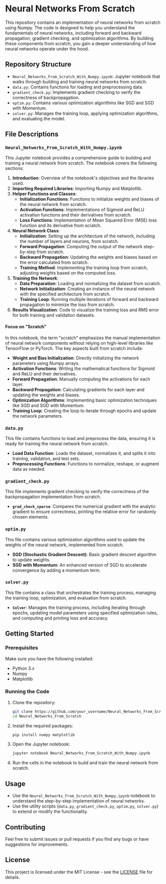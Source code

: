 
# Neural Networks From Scratch

This repository contains an implementation of neural networks from scratch using Numpy. The code is designed to help you understand the fundamentals of neural networks, including forward and backward propagation, gradient checking, and optimization algorithms. By building these components from scratch, you gain a deeper understanding of how neural networks operate under the hood.

## Repository Structure

- `Neural_Networks_From_Scratch_With_Numpy.ipynb`: Jupyter notebook that walks through building and training neural networks from scratch.
- `data.py`: Contains functions for loading and preprocessing data.
- `gradient_check.py`: Implements gradient checking to verify the correctness of backpropagation.
- `optim.py`: Contains various optimization algorithms like SGD and SGD with Momentum.
- `solver.py`: Manages the training loop, applying optimization algorithms, and evaluating the model.

## File Descriptions

### `Neural_Networks_From_Scratch_With_Numpy.ipynb`

This Jupyter notebook provides a comprehensive guide to building and training a neural network from scratch. The notebook covers the following sections:

1. **Introduction**: Overview of the notebook's objectives and the libraries used.
2. **Importing Required Libraries**: Importing Numpy and Matplotlib.
3. **Helper Functions and Classes**: 
    - **Initialization Functions**: Functions to initialize weights and biases of the neural network from scratch.
    - **Activation Functions**: Implementations of Sigmoid and ReLU activation functions and their derivatives from scratch.
    - **Loss Functions**: Implementation of Mean Squared Error (MSE) loss function and its derivative from scratch.
4. **Neural Network Class**: 
    - **Initialization**: Setting up the architecture of the network, including the number of layers and neurons, from scratch.
    - **Forward Propagation**: Computing the output of the network step-by-step from scratch.
    - **Backward Propagation**: Updating the weights and biases based on the error calculated from scratch.
    - **Training Method**: Implementing the training loop from scratch, adjusting weights based on the computed loss.
5. **Training the Network**: 
    - **Data Preparation**: Loading and normalizing the dataset from scratch.
    - **Network Initialization**: Creating an instance of the neural network with the specified architecture from scratch.
    - **Training Loop**: Running multiple iterations of forward and backward propagation to minimize the loss from scratch.
6. **Results Visualization**: Code to visualize the training loss and RMS error for both training and validation datasets.

#### Focus on "Scratch"

In this notebook, the term "scratch" emphasizes the manual implementation of neural network components without relying on high-level libraries like TensorFlow or PyTorch. The key aspects built from scratch include:

- **Weight and Bias Initialization**: Directly initializing the network parameters using Numpy arrays.
- **Activation Functions**: Writing the mathematical functions for Sigmoid and ReLU and their derivatives.
- **Forward Propagation**: Manually computing the activations for each layer.
- **Backward Propagation**: Calculating gradients for each layer and updating the weights and biases.
- **Optimization Algorithms**: Implementing basic optimization techniques like SGD and SGD with Momentum.
- **Training Loop**: Creating the loop to iterate through epochs and update the network parameters.

### `data.py`

This file contains functions to load and preprocess the data, ensuring it is ready for training the neural network from scratch.

- **Load Data Function**: Loads the dataset, normalizes it, and splits it into training, validation, and test sets.
- **Preprocessing Functions**: Functions to normalize, reshape, or augment data as needed.

### `gradient_check.py`

This file implements gradient checking to verify the correctness of the backpropagation implementation from scratch.

- **`grad_check_sparse`**: Compares the numerical gradient with the analytic gradient to ensure correctness, printing the relative error for randomly chosen elements.

### `optim.py`

This file contains various optimization algorithms used to update the weights of the neural network, implemented from scratch.

- **SGD (Stochastic Gradient Descent)**: Basic gradient descent algorithm to update weights.
- **SGD with Momentum**: An enhanced version of SGD to accelerate convergence by adding a momentum term.

### `solver.py`

This file contains a class that orchestrates the training process, managing the training loop, optimization, and evaluation from scratch.

- **`Solver`**: Manages the training process, including iterating through epochs, updating model parameters using specified optimization rules, and computing and printing loss and accuracy.

## Getting Started

### Prerequisites

Make sure you have the following installed:
- Python 3.x
- Numpy
- Matplotlib

### Running the Code

1. Clone the repository:
   ```sh
   git clone https://github.com/your_username/Neural_Networks_From_Scratch.git
   cd Neural_Networks_From_Scratch
   ```

2. Install the required packages:
   ```sh
   pip install numpy matplotlib
   ```

3. Open the Jupyter notebook:
   ```sh
   jupyter notebook Neural_Networks_From_Scratch_With_Numpy.ipynb
   ```

4. Run the cells in the notebook to build and train the neural network from scratch.

## Usage

- Use the `Neural_Networks_From_Scratch_With_Numpy.ipynb` notebook to understand the step-by-step implementation of neural networks.
- Use the utility scripts (`data.py`, `gradient_check.py`, `optim.py`, `solver.py`) to extend or modify the functionality.

## Contributing

Feel free to submit issues or pull requests if you find any bugs or have suggestions for improvements.

## License

This project is licensed under the MIT License - see the [LICENSE](LICENSE) file for details.
